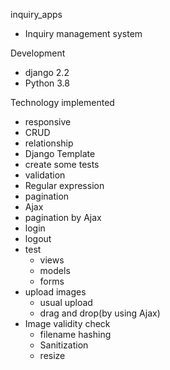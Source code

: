 inquiry_apps
- Inquiry management system


Development
- django 2.2
- Python 3.8


Technology implemented
- responsive
- CRUD
- relationship
- Django Template
- create some tests
- validation
- Regular expression
- pagination
- Ajax
- pagination by Ajax
- login
- logout
- test
  - views
  - models
  - forms
- upload images
  - usual upload
  - drag and drop(by using Ajax)
- Image validity check
  - filename hashing
  - Sanitization
  - resize


